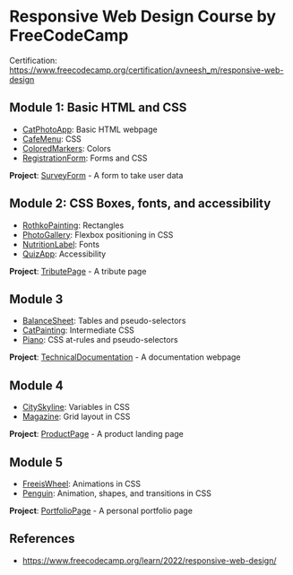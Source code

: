 # Responsive Web Design Course by FreeCodeCamp

Certification: https://www.freecodecamp.org/certification/avneesh_m/responsive-web-design

## Module 1: Basic HTML and CSS

- [CatPhotoApp](./CatPhotoApp/): Basic HTML webpage
- [CafeMenu](./CafeMenu/): CSS
- [ColoredMarkers](./ColoredMarkers/): Colors
- [RegistrationForm](./RegistrationForm/): Forms and CSS

**Project**: [SurveyForm](./Projects/SurveyForm/) - A form to take user data

## Module 2: CSS Boxes, fonts, and accessibility

- [RothkoPainting](./RothkoPainting/): Rectangles
- [PhotoGallery](./PhotoGallery/): Flexbox positioning in CSS
- [NutritionLabel](./NutritionLabel/): Fonts
- [QuizApp](./QuizApp/): Accessibility

**Project**: [TributePage](./Projects/TributePage/) - A tribute page

## Module 3

- [BalanceSheet](./BalanceSheet/): Tables and pseudo-selectors
- [CatPainting](./CatPainting/): Intermediate CSS
- [Piano](./Piano/): CSS at-rules and pseudo-selectors

**Project**: [TechnicalDocumentation](./Projects/TechnicalDocumentation/) - A documentation webpage

## Module 4

- [CitySkyline](./CitySkyline/): Variables in CSS
- [Magazine](./Magazine/): Grid layout in CSS

**Project**: [ProductPage](./Projects/ProductPage/) - A product landing page

## Module 5

- [FreeisWheel](./FreeisWheel/): Animations in CSS
- [Penguin](./Penguin/): Animation, shapes, and transitions in CSS

**Project**: [PortfolioPage](./Projects/PortfolioPage/) - A personal portfolio page

## References

- https://www.freecodecamp.org/learn/2022/responsive-web-design/

